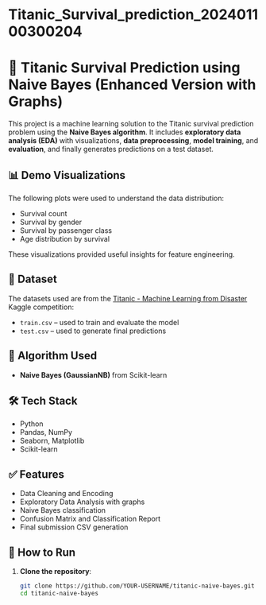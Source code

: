 # Titanic_Survival_prediction_202401100300204
# 🚢 Titanic Survival Prediction using Naive Bayes (Enhanced Version with Graphs)

This project is a machine learning solution to the Titanic survival prediction problem using the **Naive Bayes algorithm**. It includes **exploratory data analysis (EDA)** with visualizations, **data preprocessing**, **model training**, and **evaluation**, and finally generates predictions on a test dataset.

## 📊 Demo Visualizations

The following plots were used to understand the data distribution:

- Survival count
- Survival by gender
- Survival by passenger class
- Age distribution by survival

These visualizations provided useful insights for feature engineering.

## 📁 Dataset

The datasets used are from the [Titanic - Machine Learning from Disaster](https://www.kaggle.com/c/titanic) Kaggle competition:

- `train.csv` – used to train and evaluate the model
- `test.csv` – used to generate final predictions

## 🧠 Algorithm Used

- **Naive Bayes (GaussianNB)** from Scikit-learn

## 🛠 Tech Stack

- Python
- Pandas, NumPy
- Seaborn, Matplotlib
- Scikit-learn

## ✅ Features

- Data Cleaning and Encoding
- Exploratory Data Analysis with graphs
- Naive Bayes classification
- Confusion Matrix and Classification Report
- Final submission CSV generation

## 🚀 How to Run

1. **Clone the repository**:
   ```bash
   git clone https://github.com/YOUR-USERNAME/titanic-naive-bayes.git
   cd titanic-naive-bayes
